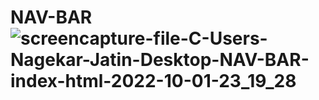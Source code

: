 # NAV-BAR![screencapture-file-C-Users-Nagekar-Jatin-Desktop-NAV-BAR-index-html-2022-10-01-23_19_28](https://user-images.githubusercontent.com/114161888/193421994-2e9d6c0d-fe7c-4139-aeb1-94fc922fa284.png)

